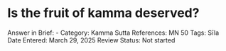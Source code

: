 # Is the fruit of kamma deserved?

Answer in Brief: -
 Category: Kamma
Sutta References: MN 50
Tags: Sīla
Date Entered: March 29, 2025
Review Status: Not started